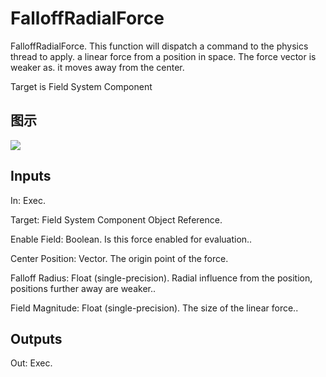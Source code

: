 # FalloffRadialForce

FalloffRadialForce. This function will dispatch a command to the physics thread to apply. a linear force from a position in space. The force vector is weaker as. it moves away from the center.

Target is Field System Component

## 图示

![]($-20221218-18594678.png)

## Inputs

In: Exec.

Target: Field System Component Object Reference.

Enable Field: Boolean. Is this force enabled for evaluation..

Center Position: Vector. The origin point of the force.

Falloff Radius: Float (single-precision). Radial influence from the position, positions further away are weaker..

Field Magnitude: Float (single-precision). The size of the linear force..  

## Outputs

Out: Exec.


